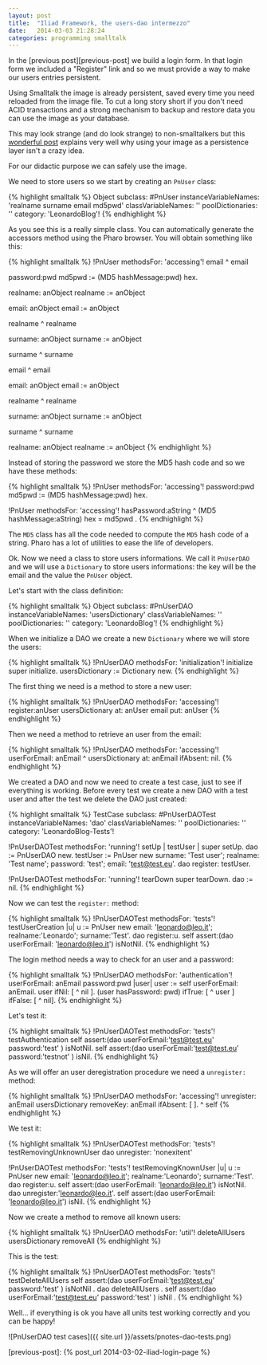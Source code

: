 ```yaml
---
layout: post
title:  "Iliad Framework, the users-dao intermezzo"
date:   2014-03-03 21:28:24
categories: programming smalltalk
---
```


In the [previous post][previous-post] we build a login form. In that
login form we included a "Register" link and so we must provide a way
to make our users entries persistent.

Using Smalltalk the image is already persistent, saved every time you
need reloaded from the image file. To cut a long story short if you
don't need ACID transactions and a strong mechanism to backup and
restore data you can use the image as your database.

This may look strange (and do look strange) to non-smalltalkers but
this [wonderful post][image-based-persistence] explains very well why
using your image as a persistence layer isn't a crazy idea.

For our didactic purpose we can safely use the image.

We need to store users so we start by creating an `PnUser` class:

{% highlight smalltalk %}
Object subclass: #PnUser
	instanceVariableNames: 'realname surname email md5pwd'
	classVariableNames: ''
	poolDictionaries: ''
	category: 'LeonardoBlog'!
{% endhighlight %}

As you see this is a really simple class. You can automatically
generate the accessors method using the Pharo browser. You will obtain
something like this:

{% highlight smalltalk %}
!PnUser methodsFor: 'accessing'!
email
	^ email

password:pwd
	md5pwd :=  (MD5 hashMessage:pwd) hex.

realname: anObject
	realname := anObject

email: anObject
	email := anObject

realname
	^ realname

surname: anObject
	surname := anObject

surname
	^ surname

email
	^ email

email: anObject
	email := anObject

realname
	^ realname

surname: anObject
	surname := anObject

surname
	^ surname

realname: anObject
	realname := anObject
{% endhighlight %}

Instead of storing the password we store the MD5 hash code and so we
have these methods:

{% highlight smalltalk %}
!PnUser methodsFor: 'accessing'!
password:pwd
	md5pwd :=  (MD5 hashMessage:pwd) hex.

!PnUser methodsFor: 'accessing'!
hasPassword:aString
	^ (MD5 hashMessage:aString) hex = md5pwd .
{% endhighlight %}

The `MD5` class has all the code needed to compute the `MD5` hash code
of a string. Pharo has a lot of utilities to ease the life of
developers.

Ok. Now we need a class to store users informations. We call it
`PnUserDAO` and we will use a `Dictionary` to store users
informations: the key will be the email and the value the `PnUser`
object.

Let's start with the class definition:

{% highlight smalltalk %}
Object subclass: #PnUserDAO
	instanceVariableNames: 'usersDictionary'
	classVariableNames: ''
	poolDictionaries: ''
	category: 'LeonardoBlog'!
{% endhighlight %}

When we initialize a DAO we create a new `Dictionary` where we will
store the users:

{% highlight smalltalk %}
!PnUserDAO methodsFor: 'initialization'!
initialize
	super initialize.
	usersDictionary := Dictionary new.
{% endhighlight %}

The first thing we need is a method to store a new user:

{% highlight smalltalk %}
!PnUserDAO methodsFor: 'accessing'!
register:anUser
	usersDictionary at: anUser email put: anUser
{% endhighlight %}

Then we need a method to retrieve an user from the email:

{% highlight smalltalk %}
!PnUserDAO methodsFor: 'accessing'!
userForEmail: anEmail
	^ usersDictionary at: anEmail ifAbsent: nil.
{% endhighlight %}

We created a DAO and now we need to create a test case, just to see if
everything is working. Before every test we create a new DAO with a
test user and after the test we delete the DAO just created:

{% highlight smalltalk %}
TestCase subclass: #PnUserDAOTest
	instanceVariableNames: 'dao'
	classVariableNames: ''
	poolDictionaries: ''
	category: 'LeonardoBlog-Tests'!

!PnUserDAOTest methodsFor: 'running'!
setUp
	| testUser |
	super setUp.
	dao := PnUserDAO new.
	testUser := PnUser new
		surname: 'Test user';
		realname: 'Test name';
		password: 'test';
		email: 'test@test.eu'.
	dao register: testUser.

!PnUserDAOTest methodsFor: 'running'!
tearDown
	super tearDown.
	dao := nil.
{% endhighlight %}

Now we can test the `register:` method:

{% highlight smalltalk %}
!PnUserDAOTest methodsFor: 'tests'!
testUserCreation
	|u|
	u := PnUser new email: 'leonardo@leo.it'; realname:'Leonardo'; surname:'Test'.
	dao register:u.
	self assert:(dao userForEmail: 'leonardo@leo.it') isNotNil.
{% endhighlight %}

The login method needs a way to check for an user and a password:

{% highlight smalltalk %}
!PnUserDAO methodsFor: 'authentication'!
userForEmail: anEmail password:pwd
	|user|
	user := self userForEmail: anEmail.
	user ifNil: [ ^ nil ].
	(user hasPassword: pwd) ifTrue: [ ^ user ] ifFalse: [ ^ nil].
{% endhighlight %}

Let's test it:

{% highlight smalltalk %}
!PnUserDAOTest methodsFor: 'tests'!
testAuthentication
	self assert:(dao userForEmail:'test@test.eu' password:'test' ) isNotNil.
	self assert:(dao userForEmail:'test@test.eu' password:'testnot' ) isNil.
{% endhighlight %}

As we will offer an user deregistration procedure we need a
`unregister:` method:
 
{% highlight smalltalk %}
!PnUserDAO methodsFor: 'accessing'!
unregister: anEmail
	usersDictionary removeKey: anEmail ifAbsent: [ ].
	^ self
{% endhighlight %}

We test it:

{% highlight smalltalk %}
!PnUserDAOTest methodsFor: 'tests'!
testRemovingUnknownUser
	dao unregister: 'nonexitent'

!PnUserDAOTest methodsFor: 'tests'!
testRemovingKnownUser
	|u|
	u := PnUser new email: 'leonardo@leo.it'; realname:'Leonardo'; surname:'Test'.
	dao register:u.
	self assert:(dao userForEmail: 'leonardo@leo.it') isNotNil.
	dao unregister:'leonardo@leo.it'.
	self assert:(dao userForEmail: 'leonardo@leo.it') isNil.
{% endhighlight %}

Now we create a method to remove all known users:

{% highlight smalltalk %}
!PnUserDAO methodsFor: 'util'!
deleteAllUsers
	usersDictionary removeAll
{% endhighlight %}

This is the test:

{% highlight smalltalk %}
!PnUserDAOTest methodsFor: 'tests'!
testDeleteAllUsers
	self assert:(dao userForEmail:'test@test.eu' password:'test' ) isNotNil .
	dao deleteAllUsers .
	self assert:(dao userForEmail:'test@test.eu' password:'test' ) isNil .
{% endhighlight %}

Well... if everything is ok you have all units test working correctly
and you can be happy!

![PnUserDAO test cases]({{ site.url }}/assets/pnotes-dao-tests.png)

[image-based-persistence]: http://onsmalltalk.com/simple-image-based-persistence-in-squeak/
[previous-post]: {% post_url 2014-03-02-iliad-login-page %}

